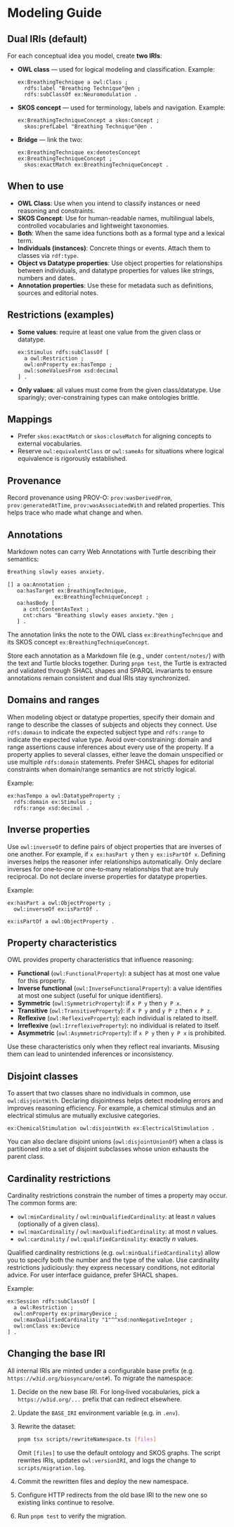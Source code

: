 # Modeling Guide

## Dual IRIs (default)

For each conceptual idea you model, create **two IRIs**:

- **OWL class** — used for logical modeling and classification. Example:
  ```ttl
  ex:BreathingTechnique a owl:Class ;
    rdfs:label "Breathing Technique"@en ;
    rdfs:subClassOf ex:Neuromodulation .
  ```
- **SKOS concept** — used for terminology, labels and navigation. Example:
  ```ttl
  ex:BreathingTechniqueConcept a skos:Concept ;
    skos:prefLabel "Breathing Technique"@en .
  ```
- **Bridge** — link the two:
  ```ttl
  ex:BreathingTechnique ex:denotesConcept ex:BreathingTechniqueConcept ;
    skos:exactMatch ex:BreathingTechniqueConcept .
  ```

## When to use

- **OWL Class**: Use when you intend to classify instances or need reasoning and constraints.
- **SKOS Concept**: Use for human-readable names, multilingual labels, controlled vocabularies and lightweight taxonomies.
- **Both**: When the same idea functions both as a formal type and a lexical term.
- **Individuals (instances)**: Concrete things or events. Attach them to classes via `rdf:type`.
- **Object vs Datatype properties**: Use object properties for relationships between individuals, and datatype properties for values like strings, numbers and dates.
- **Annotation properties**: Use these for metadata such as definitions, sources and editorial notes.

## Restrictions (examples)

- **Some values**: require at least one value from the given class or datatype.
  ```ttl
  ex:Stimulus rdfs:subClassOf [
    a owl:Restriction ;
    owl:onProperty ex:hasTempo ;
    owl:someValuesFrom xsd:decimal
  ] .
  ```
- **Only values**: all values must come from the given class/datatype. Use sparingly; over-constraining types can make ontologies brittle.

## Mappings

- Prefer `skos:exactMatch` or `skos:closeMatch` for aligning concepts to external vocabularies.
- Reserve `owl:equivalentClass` or `owl:sameAs` for situations where logical equivalence is rigorously established.

## Provenance

Record provenance using PROV-O:
`prov:wasDerivedFrom`, `prov:generatedAtTime`, `prov:wasAssociatedWith` and related properties. This helps trace who made what change and when.

## Annotations

Markdown notes can carry Web Annotations with Turtle describing their semantics:

```markdown
Breathing slowly eases anxiety.
```

```ttl
[] a oa:Annotation ;
   oa:hasTarget ex:BreathingTechnique,
               ex:BreathingTechniqueConcept ;
   oa:hasBody [
     a cnt:ContentAsText ;
     cnt:chars "Breathing slowly eases anxiety."@en ;
   ] .
```

The annotation links the note to the OWL class `ex:BreathingTechnique` and its SKOS concept `ex:BreathingTechniqueConcept`.

Store each annotation as a Markdown file (e.g., under `content/notes/`) with the text and Turtle blocks together. During `pnpm test`, the Turtle is extracted and validated through SHACL shapes and SPARQL invariants to ensure annotations remain consistent and dual IRIs stay synchronized.

## Domains and ranges

When modeling object or datatype properties, specify their domain and range to describe the classes of subjects and objects they connect. Use `rdfs:domain` to indicate the expected subject type and `rdfs:range` to indicate the expected value type. Avoid over‑constraining: domain and range assertions cause inferences about every use of the property. If a property applies to several classes, either leave the domain unspecified or use multiple `rdfs:domain` statements. Prefer SHACL shapes for editorial constraints when domain/range semantics are not strictly logical.

Example:

```ttl
ex:hasTempo a owl:DatatypeProperty ;
  rdfs:domain ex:Stimulus ;
  rdfs:range xsd:decimal .
```

## Inverse properties

Use `owl:inverseOf` to define pairs of object properties that are inverses of one another. For example, if `x ex:hasPart y` then `y ex:isPartOf x`. Defining inverses helps the reasoner infer relationships automatically. Only declare inverses for one‑to‑one or one‑to‑many relationships that are truly reciprocal. Do not declare inverse properties for datatype properties.

Example:

```ttl
ex:hasPart a owl:ObjectProperty ;
  owl:inverseOf ex:isPartOf .

ex:isPartOf a owl:ObjectProperty .
```

## Property characteristics

OWL provides property characteristics that influence reasoning:

- **Functional** (`owl:FunctionalProperty`): a subject has at most one value for this property.
- **Inverse functional** (`owl:InverseFunctionalProperty`): a value identifies at most one subject (useful for unique identifiers).
- **Symmetric** (`owl:SymmetricProperty`): if `x P y` then `y P x`.
- **Transitive** (`owl:TransitiveProperty`): if `x P y` and `y P z` then `x P z`.
- **Reflexive** (`owl:ReflexiveProperty`): each individual is related to itself.
- **Irreflexive** (`owl:IrreflexiveProperty`): no individual is related to itself.
- **Asymmetric** (`owl:AsymmetricProperty`): if `x P y` then `y P x` is prohibited.

Use these characteristics only when they reflect real invariants. Misusing them can lead to unintended inferences or inconsistency.

## Disjoint classes

To assert that two classes share no individuals in common, use `owl:disjointWith`. Declaring disjointness helps detect modeling errors and improves reasoning efficiency. For example, a chemical stimulus and an electrical stimulus are mutually exclusive categories.

```ttl
ex:ChemicalStimulation owl:disjointWith ex:ElectricalStimulation .
```

You can also declare disjoint unions (`owl:disjointUnionOf`) when a class is partitioned into a set of disjoint subclasses whose union exhausts the parent class.

## Cardinality restrictions

Cardinality restrictions constrain the number of times a property may occur. The common forms are:

- `owl:minCardinality` / `owl:minQualifiedCardinality`: at least _n_ values (optionally of a given class).
- `owl:maxCardinality` / `owl:maxQualifiedCardinality`: at most _n_ values.
- `owl:cardinality` / `owl:qualifiedCardinality`: exactly _n_ values.

Qualified cardinality restrictions (e.g. `owl:minQualifiedCardinality`) allow you to specify both the number and the type of the value. Use cardinality restrictions judiciously: they express necessary conditions, not editorial advice. For user interface guidance, prefer SHACL shapes.

Example:

```ttl
ex:Session rdfs:subClassOf [
  a owl:Restriction ;
  owl:onProperty ex:primaryDevice ;
  owl:maxQualifiedCardinality "1"^^xsd:nonNegativeInteger ;
  owl:onClass ex:Device
] .
```

## Changing the base IRI

All internal IRIs are minted under a configurable base prefix (e.g.
`https://w3id.org/biosyncare/ont#`). To migrate the namespace:

1. Decide on the new base IRI. For long‑lived vocabularies, pick a
   `https://w3id.org/...` prefix that can redirect elsewhere.
2. Update the `BASE_IRI` environment variable (e.g. in `.env`).
3. Rewrite the dataset:

   ```bash
   pnpm tsx scripts/rewriteNamespace.ts [files]
   ```

   Omit `[files]` to use the default ontology and SKOS graphs. The script
   rewrites IRIs, updates `owl:versionIRI`, and logs the change to
   `scripts/migration.log`.
4. Commit the rewritten files and deploy the new namespace.
5. Configure HTTP redirects from the old base IRI to the new one so existing
   links continue to resolve.
6. Run `pnpm test` to verify the migration.
